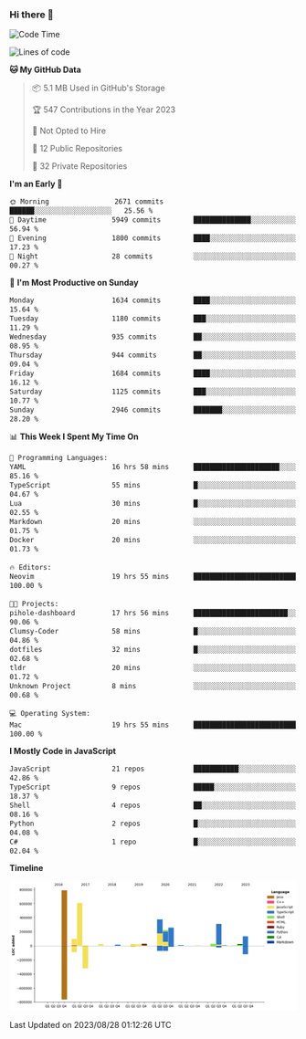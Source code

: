 ### Hi there 👋

<!--
**Clumsy-Coder/Clumsy-Coder** is a ✨ _special_ ✨ repository because its `README.md` (this file) appears on your GitHub profile.

Here are some ideas to get you started:

- 🔭 I’m currently working on ...
- 🌱 I’m currently learning ...
- 👯 I’m looking to collaborate on ...
- 🤔 I’m looking for help with ...
- 💬 Ask me about ...
- 📫 How to reach me: ...
- 😄 Pronouns: ...
- ⚡ Fun fact: ...
-->

<!-- anmol098/waka-readme-stats -->
<!--START_SECTION:waka-->
![Code Time](http://img.shields.io/badge/Code%20Time-355%20hrs%2051%20mins-blue)

![Lines of code](https://img.shields.io/badge/From%20Hello%20World%20I%27ve%20Written-3.0%20million%20lines%20of%20code-blue)

**🐱 My GitHub Data** 

> 📦 5.1 MB Used in GitHub's Storage 
 > 
> 🏆 547 Contributions in the Year 2023
 > 
> 🚫 Not Opted to Hire
 > 
> 📜 12 Public Repositories 
 > 
> 🔑 32 Private Repositories 
 > 
**I'm an Early 🐤** 

```text
🌞 Morning                2671 commits        ██████░░░░░░░░░░░░░░░░░░░   25.56 % 
🌆 Daytime                5949 commits        ██████████████░░░░░░░░░░░   56.94 % 
🌃 Evening                1800 commits        ████░░░░░░░░░░░░░░░░░░░░░   17.23 % 
🌙 Night                  28 commits          ░░░░░░░░░░░░░░░░░░░░░░░░░   00.27 % 
```
📅 **I'm Most Productive on Sunday** 

```text
Monday                   1634 commits        ████░░░░░░░░░░░░░░░░░░░░░   15.64 % 
Tuesday                  1180 commits        ███░░░░░░░░░░░░░░░░░░░░░░   11.29 % 
Wednesday                935 commits         ██░░░░░░░░░░░░░░░░░░░░░░░   08.95 % 
Thursday                 944 commits         ██░░░░░░░░░░░░░░░░░░░░░░░   09.04 % 
Friday                   1684 commits        ████░░░░░░░░░░░░░░░░░░░░░   16.12 % 
Saturday                 1125 commits        ███░░░░░░░░░░░░░░░░░░░░░░   10.77 % 
Sunday                   2946 commits        ███████░░░░░░░░░░░░░░░░░░   28.20 % 
```


📊 **This Week I Spent My Time On** 

```text
💬 Programming Languages: 
YAML                     16 hrs 58 mins      █████████████████████░░░░   85.16 % 
TypeScript               55 mins             █░░░░░░░░░░░░░░░░░░░░░░░░   04.67 % 
Lua                      30 mins             █░░░░░░░░░░░░░░░░░░░░░░░░   02.55 % 
Markdown                 20 mins             ░░░░░░░░░░░░░░░░░░░░░░░░░   01.75 % 
Docker                   20 mins             ░░░░░░░░░░░░░░░░░░░░░░░░░   01.73 % 

🔥 Editors: 
Neovim                   19 hrs 55 mins      █████████████████████████   100.00 % 

🐱‍💻 Projects: 
pihole-dashboard         17 hrs 56 mins      ███████████████████████░░   90.06 % 
Clumsy-Coder             58 mins             █░░░░░░░░░░░░░░░░░░░░░░░░   04.86 % 
dotfiles                 32 mins             █░░░░░░░░░░░░░░░░░░░░░░░░   02.68 % 
tldr                     20 mins             ░░░░░░░░░░░░░░░░░░░░░░░░░   01.72 % 
Unknown Project          8 mins              ░░░░░░░░░░░░░░░░░░░░░░░░░   00.68 % 

💻 Operating System: 
Mac                      19 hrs 55 mins      █████████████████████████   100.00 % 
```

**I Mostly Code in JavaScript** 

```text
JavaScript               21 repos            ███████████░░░░░░░░░░░░░░   42.86 % 
TypeScript               9 repos             █████░░░░░░░░░░░░░░░░░░░░   18.37 % 
Shell                    4 repos             ██░░░░░░░░░░░░░░░░░░░░░░░   08.16 % 
Python                   2 repos             █░░░░░░░░░░░░░░░░░░░░░░░░   04.08 % 
C#                       1 repo              █░░░░░░░░░░░░░░░░░░░░░░░░   02.04 % 
```



**Timeline**

![Lines of Code chart](https://raw.githubusercontent.com/Clumsy-Coder/Clumsy-Coder/main/assets/bar_graph.png)


 Last Updated on 2023/08/28 01:12:26 UTC
<!--END_SECTION:waka-->
